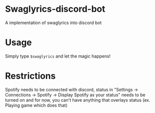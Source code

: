 # Swaglyrics-discord-bot
A implementation of swaglyrics into discord bot

# Usage

Simply type `$swaglyrics` and let the magic happens!

# Restrictions

Spotify needs to be connected with discord, status in "Settings -> Connections -> Spotify -> Display Spotify as your status" needs to be turned on and for now, you can't have anything that overlays status (ex. Playing game which does that)
